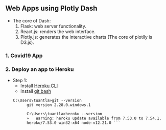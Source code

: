 ## Web Apps using Plotly Dash
- The core of Dash:
  1. Flask: web server functionality.
  2. React.js: renders the web interface.
  3. Plotly.js: generates the interactive charts (The core of plotlly is D3.js).
### 1. Covid19 App
### 2. Deploy an app to Heroku  
- Step 1: 
  - Install [Heroku CLI](https://devcenter.heroku.com/articles/heroku-cli)  
  - Install [git bash](https://git-scm.com/book/en/v2/Getting-Started-Installing-Git)  
  ``` 
  C:\Users\tuantla>git --version
        git version 2.28.0.windows.1

        C:\Users\tuantla>heroku --version
        »   Warning: heroku update available from 7.53.0 to 7.54.1.
        heroku/7.53.0 win32-x64 node-v12.21.0 ```

